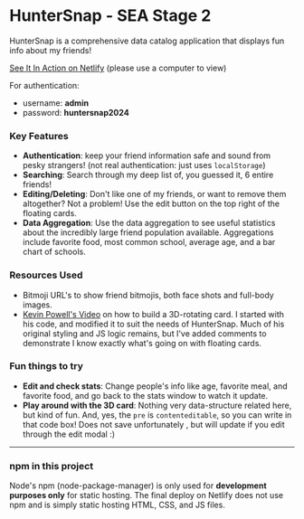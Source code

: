 # HunterSnap - SEA Stage 2
HunterSnap is a comprehensive data catalog application that displays fun info about my friends!

[See It In Action on Netlify](https://glittering-faun-b6f4ab.netlify.app/ "See It In Action") (please use a computer to view)

For authentication:
- username: **admin**
- password: **huntersnap2024**

### Key  Features
- **Authentication**: keep your friend information safe and sound from pesky strangers! (not real authentication: just uses `localStorage`)
- **Searching**: Search through my deep list of, you guessed it, 6 entire friends!
- **Editing/Deleting**: Don't like one of my friends, or want to remove them altogether? Not a problem! Use the edit button on the top right of the floating cards.
- **Data Aggregation**: Use the data aggregation to see useful statistics about the incredibly large friend population available. Aggregations include favorite food, most common school, average age, and a bar chart of schools.

### Resources Used
- Bitmoji URL's to show friend bitmojis, both face shots and full-body images.
- [Kevin Powell's Video](https://www.youtube.com/watch?v=Z-3tPXf9a7M "Kevin Powell's Video") on how to build a 3D-rotating card. I started with his code, and modified it to suit the needs of HunterSnap. Much of his original styling and JS logic remains, but I've added comments to demonstrate I know exactly what's going on with floating cards.

### Fun things to try
- **Edit and check stats**: Change people's info like age, favorite meal, and favorite food, and go back to the stats window to watch it update.
- **Play around with the 3D card**: Nothing very data-structure related here, but kind of fun. And, yes, the `pre` is `contenteditable`, so you can write in that code box! Does not save unfortunately , but will update if you edit through the edit modal :)

---
### npm in this project
Node's npm (node-package-manager) is only used for **development purposes only** for static hosting. The final deploy on Netlify does not use npm and is simply static hosting HTML, CSS, and JS files.
